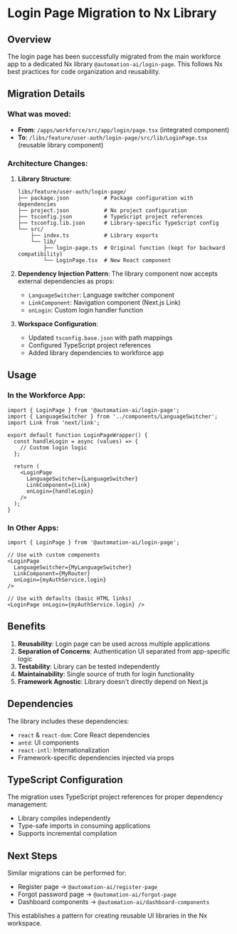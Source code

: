 # Login Page Migration to Nx Library

## Overview

The login page has been successfully migrated from the main workforce app to a dedicated Nx library `@automation-ai/login-page`. This follows Nx best practices for code organization and reusability.

## Migration Details

### What was moved:
- **From**: `/apps/workforce/src/app/login/page.tsx` (integrated component)
- **To**: `/libs/feature/user-auth/login-page/src/lib/LoginPage.tsx` (reusable library component)

### Architecture Changes:

1. **Library Structure**:
   ```
   libs/feature/user-auth/login-page/
   ├── package.json           # Package configuration with dependencies
   ├── project.json           # Nx project configuration
   ├── tsconfig.json          # TypeScript project references
   ├── tsconfig.lib.json      # Library-specific TypeScript config
   └── src/
       ├── index.ts           # Library exports
       └── lib/
           ├── login-page.ts  # Original function (kept for backward compatibility)
           └── LoginPage.tsx  # New React component
   ```

2. **Dependency Injection Pattern**:
   The library component now accepts external dependencies as props:
   - `LanguageSwitcher`: Language switcher component
   - `LinkComponent`: Navigation component (Next.js Link)
   - `onLogin`: Custom login handler function

3. **Workspace Configuration**:
   - Updated `tsconfig.base.json` with path mappings
   - Configured TypeScript project references
   - Added library dependencies to workforce app

## Usage

### In the Workforce App:
```tsx
import { LoginPage } from '@automation-ai/login-page';
import { LanguageSwitcher } from '../components/LanguageSwitcher';
import Link from 'next/link';

export default function LoginPageWrapper() {
  const handleLogin = async (values) => {
    // Custom login logic
  };

  return (
    <LoginPage 
      LanguageSwitcher={LanguageSwitcher}
      LinkComponent={Link}
      onLogin={handleLogin}
    />
  );
}
```

### In Other Apps:
```tsx
import { LoginPage } from '@automation-ai/login-page';

// Use with custom components
<LoginPage 
  LanguageSwitcher={MyLanguageSwitcher}
  LinkComponent={MyRouter}
  onLogin={myAuthService.login}
/>

// Use with defaults (basic HTML links)
<LoginPage onLogin={myAuthService.login} />
```

## Benefits

1. **Reusability**: Login page can be used across multiple applications
2. **Separation of Concerns**: Authentication UI separated from app-specific logic
3. **Testability**: Library can be tested independently
4. **Maintainability**: Single source of truth for login functionality
5. **Framework Agnostic**: Library doesn't directly depend on Next.js

## Dependencies

The library includes these dependencies:
- `react` & `react-dom`: Core React dependencies
- `antd`: UI components
- `react-intl`: Internationalization
- Framework-specific dependencies injected via props

## TypeScript Configuration

The migration uses TypeScript project references for proper dependency management:
- Library compiles independently
- Type-safe imports in consuming applications
- Supports incremental compilation

## Next Steps

Similar migrations can be performed for:
- Register page → `@automation-ai/register-page`
- Forgot password page → `@automation-ai/forgot-page`
- Dashboard components → `@automation-ai/dashboard-components`

This establishes a pattern for creating reusable UI libraries in the Nx workspace.
